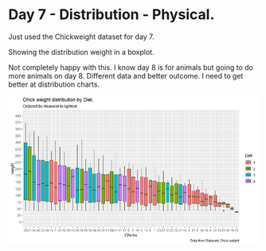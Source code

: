 # Day 7 - Distribution - Physical. 

Just used the Chickweight dataset for day 7.

Showing the distribution weight in a boxplot. 

Not completely happy with this. I know day 8 is for animals but going to do more animals on day 8. 
Different data and better outcome. I need to get better at distribution charts. 

![Chick weight by heaviest to lightest](https://github.com/jezzaayt/30DayChartChallenge/blob/main/day%207/Order%20Chicks%20by%20heaviest.png) 

